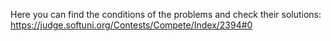 Here you can find the conditions of the problems and check their solutions:
https://judge.softuni.org/Contests/Compete/Index/2394#0